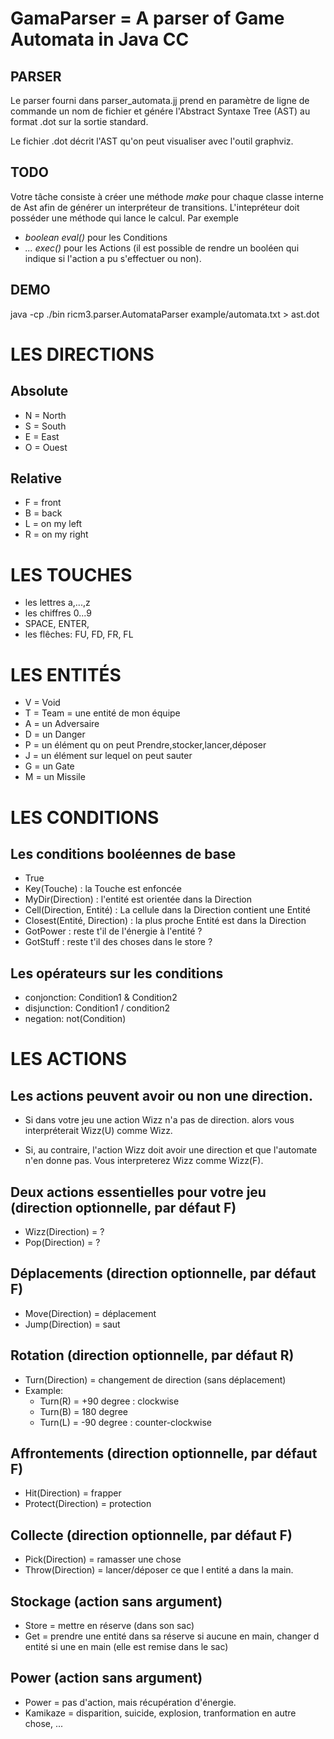 # GamaParser = A parser of Game Automata in Java CC

## PARSER
Le parser fourni dans parser_automata.jj prend en paramètre de ligne de commande un nom de fichier et génére l'Abstract Syntaxe Tree (AST) au format .dot sur la sortie standard.


Le fichier .dot décrit l'AST qu'on peut visualiser avec l'outil graphviz.

## TODO

Votre tâche consiste à créer une méthode *make* pour chaque classe interne de Ast
afin de générer un interpréteur de transitions. L'intepréteur doit posséder une méthode qui lance le calcul. Par exemple
- *boolean eval()* pour les Conditions
- *... exec()* pour les Actions (il est possible de rendre un booléen qui indique si l'action a pu s'effectuer ou non).


## DEMO
java -cp ./bin ricm3.parser.AutomataParser example/automata.txt > ast.dot

# LES DIRECTIONS

## Absolute
- N = North
- S = South
- E = East
- O = Ouest

## Relative
- F = front
- B = back
- L = on my left
- R = on my right


# LES TOUCHES
- les lettres a,...,z
- les chiffres 0...9
- SPACE, ENTER,
- les flêches: FU, FD, FR, FL


# LES ENTITÉS

- V = Void
- T = Team = une entité de mon équipe
- A = un Adversaire
- D = un Danger
- P = un élément qu on peut Prendre,stocker,lancer,déposer
- J = un élément sur lequel on peut sauter
- G = un Gate
- M = un Missile

# LES CONDITIONS

## Les conditions booléennes de base
-  True
-  Key(Touche) : la Touche est enfoncée
-  MyDir(Direction) : l'entité est orientée dans la Direction
-  Cell(Direction, Entité) : La cellule dans la Direction contient une Entité
-  Closest(Entité, Direction) : la plus proche Entité est dans la Direction
-  GotPower : reste t'il de l'énergie à l'entité ?
-  GotStuff : reste t'il des choses dans le store ?

## Les opérateurs sur les conditions
- conjonction: Condition1 & Condition2
- disjunction: Condition1 / condition2
- negation:  not(Condition)


# LES ACTIONS

## Les actions peuvent avoir ou non une direction.

- Si dans votre jeu une action Wizz n'a pas de direction.
alors vous interpréterait Wizz(U) comme Wizz.

- Si, au contraire, l'action Wizz doit avoir une direction
et que l'automate n'en donne pas. Vous interpreterez Wizz comme Wizz(F).

## Deux actions essentielles pour votre jeu (direction optionnelle, par défaut F)
-  Wizz(Direction) = ?
-  Pop(Direction)  = ?

## Déplacements (direction optionnelle, par défaut F)
-  Move(Direction) = déplacement
-  Jump(Direction) = saut

## Rotation (direction optionnelle, par défaut R)
- Turn(Direction) = changement de direction (sans déplacement)
- Example:
    - Turn(R) = +90 degree : clockwise
    - Turn(B) = 180 degree
    - Turn(L) = -90 degree : counter-clockwise

## Affrontements (direction optionnelle, par défaut F)
-  Hit(Direction) = frapper
-  Protect(Direction) = protection

## Collecte (direction optionnelle, par défaut F)
-  Pick(Direction) = ramasser une chose
-  Throw(Direction) = lancer/déposer ce que l entité a dans la main.

## Stockage (action sans argument)
-  Store = mettre en réserve (dans son sac)
-  Get   = prendre une entité dans sa réserve si aucune en main,
        changer d entité si une en main (elle est remise dans le sac)

## Power (action sans argument)
-  Power = pas d'action, mais récupération d'énergie.
-  Kamikaze   =  disparition, suicide, explosion, tranformation en autre chose, ...
